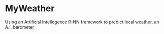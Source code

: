 # MyWeather
Using an Artificial Intellegence R-NN framework to predict local weather, an A.I. barometer
